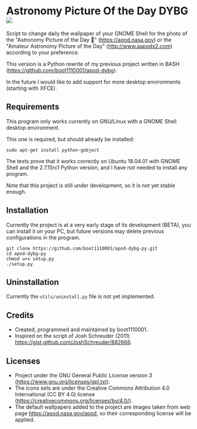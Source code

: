 
# Astronomy Picture Of the Day DYBG ![](https://raw.githubusercontent.com/boot1110001/apod-dybg-py/master/media/icons/32x32/apod-dybg-py.png)
Script to change daily the wallpaper of your GNOME Shell for the photo of the "Astronomy Picture of the Day :rocket:" (https://apod.nasa.gov) or the "Amateur Astronomy Picture of the Day" (http://www.aapodx2.com) according to your preference.

This version is a Python rewrite of my previous project written in BASH (https://github.com/boot1110001/apod-dybg).

In the future I would like to add support for more desktop environments (starting with XFCE).

## Requirements
This program only works currently on GNU/Linux with a GNOME Shell desktop environment.

This one is required, but should already be installed:

```
sudo apt-get install python-gobject
```

The tests prove that it works correctly on Ubuntu 18.04.01 with GNOME Shell and the 2.7.15rc1 Python version, and I have not needed to install any program.

Note that this project is still under development, so it is not yet stable enough.

## Installation
Currently the project is at a very early stage of its development (BETA), you can install it on your PC, but future versions may delete previous configurations in the program.

```
git clone https://github.com/boot1110001/apod-dybg-py.git
cd apod-dybg-py
chmod u+x setup.py
./setup.py
```

## Uninstallation
Currently the ```utils/uninstall.py``` file is not yet implemented.

## Credits

- Created, programmed and maintained by boot1110001.
- Inspired on the script of Josh Schreuder (2011) https://gist.github.com/JoshSchreuder/882666.

## Licenses

- Project under the GNU General Public License version 3 (https://www.gnu.org/licenses/gpl.txt).
- The icons sets are under the Creative Commons Attribution 4.0 International (CC BY 4.0) license (https://creativecommons.org/licenses/by/4.0/).
- The default wallpapers added to the project are images taken from web page https://apod.nasa.gov/apod, so their corresponding license will be applied.
